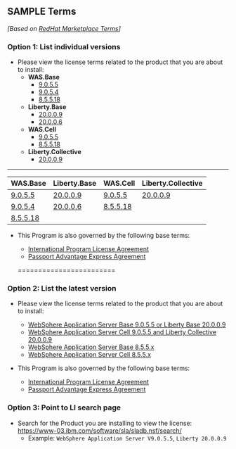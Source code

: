 ## SAMPLE Terms

*[Based on [RedHat Marketplace Terms](https://marketplace.redhat.com/en-us/commerce/terms?offeringId=13e122ce06ac87807c6d2745fd461fe4)]*



### Option 1: List individual versions

- Please view the license terms related to the product that you are about to install:
  - **WAS.Base**
    - [9.0.5.5](https://www-03.ibm.com/software/sla/sladb.nsf/displaylis/71EAEEBBE696D8E6852585D8005CF4D9?OpenDocument)
    - [9.0.5.4](https://www-03.ibm.com/software/sla/sladb.nsf/displaylis/CDCDA0B8E2DFCE1C852585850014C6F7?OpenDocument)
    - [8.5.5.18](https://www-03.ibm.com/software/sla/sladb.nsf/displaylis/7E108C8407C5E3D2852585F1000CC762?OpenDocument)
  - **Liberty.Base**
    - [20.0.0.9](https://www-03.ibm.com/software/sla/sladb.nsf/displaylis/71EAEEBBE696D8E6852585D8005CF4D9?OpenDocument)
    - [20.0.0.6](https://www-03.ibm.com/software/sla/sladb.nsf/displaylis/CDCDA0B8E2DFCE1C852585850014C6F7?OpenDocument)
  - **WAS.Cell**
    - [9.0.5.5](https://www-03.ibm.com/software/sla/sladb.nsf/displaylis/3D95A7D02B4857DE852585D8005CE973?OpenDocument)  
    - [8.5.5.18](https://www-03.ibm.com/software/sla/sladb.nsf/displaylis/1BFA067D857ACEF8852585F1000CC10C?OpenDocument)
  - **Liberty.Collective**
    - [20.0.0.9](https://www-03.ibm.com/software/sla/sladb.nsf/displaylis/3D95A7D02B4857DE852585D8005CE973?OpenDocument)

- - - - - -

|WAS.Base|Liberty.Base|WAS.Cell|Liberty.Collective|
|-|-|-|-|
|[9.0.5.5](https://www-03.ibm.com/software/sla/sladb.nsf/displaylis/71EAEEBBE696D8E6852585D8005CF4D9?OpenDocument)|[20.0.0.9](https://www-03.ibm.com/software/sla/sladb.nsf/displaylis/71EAEEBBE696D8E6852585D8005CF4D9?OpenDocument)|[9.0.5.5](https://www-03.ibm.com/software/sla/sladb.nsf/displaylis/3D95A7D02B4857DE852585D8005CE973?OpenDocument) |[20.0.0.9](https://www-03.ibm.com/software/sla/sladb.nsf/displaylis/3D95A7D02B4857DE852585D8005CE973?OpenDocument)
|[9.0.5.4](https://www-03.ibm.com/software/sla/sladb.nsf/displaylis/CDCDA0B8E2DFCE1C852585850014C6F7?OpenDocument)|[20.0.0.6](https://www-03.ibm.com/software/sla/sladb.nsf/displaylis/CDCDA0B8E2DFCE1C852585850014C6F7?OpenDocument)| [8.5.5.18](https://www-03.ibm.com/software/sla/sladb.nsf/displaylis/7E108C8407C5E3D2852585F1000CC762?OpenDocument)|
|[8.5.5.18](https://www-03.ibm.com/software/sla/sladb.nsf/displaylis/1BFA067D857ACEF8852585F1000CC10C?OpenDocument)|||
    
- This Program is also governed by the following base terms:
  - [International Program License Agreement](https://www-03.ibm.com/software/sla/sladb.nsf/sla/bla/)
  - [Passport Advantage Express Agreement](https://www.ibm.com/software/passportadvantage/pae_agreements.html)
  
  
  
  ======================== 
  
  
### Option 2: List the latest version
- Please view the license terms related to the product that you are about to install:
  - [WebSphere Application Server Base 9.0.5.5 or Liberty Base 20.0.0.9](https://www-03.ibm.com/software/sla/sladb.nsf/displaylis/71EAEEBBE696D8E6852585D8005CF4D9?OpenDocument)
  - [WebSphere Application Server Cell 9.0.5.5  and Liberty Collective 20.0.0.9](https://www-03.ibm.com/software/sla/sladb.nsf/displaylis/3D95A7D02B4857DE852585D8005CE973?OpenDocument)
  - [WebSphere Application Server Base 8.5.5.x](https://www-03.ibm.com/software/sla/sladb.nsf/displaylis/7E108C8407C5E3D2852585F1000CC762?OpenDocument)
  - [WebSphere Application Server Cell 8.5.5.x](https://www-03.ibm.com/software/sla/sladb.nsf/displaylis/1BFA067D857ACEF8852585F1000CC10C?OpenDocument)

- This Program is also governed by the following base terms:
  - [International Program License Agreement](https://www-03.ibm.com/software/sla/sladb.nsf/sla/bla/)
  - [Passport Advantage Express Agreement](https://www.ibm.com/software/passportadvantage/pae_agreements.html)

### Option 3: Point to LI search page
- Search for the Product you are installing to view the license: https://www-03.ibm.com/software/sla/sladb.nsf/search/
  - Example: `WebSphere Application Server V9.0.5.5`, `Liberty 20.0.0.9`
